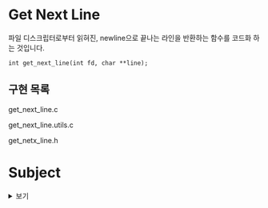 # Get Next Line

파일 디스크립터로부터 읽혀진, newline으로 끝나는 라인을
반환하는 함수를 코드화 하는 것입니다.

```
int get_next_line(int fd, char **line);
```

## 구현 목록

get_next_line.c

get_next_line.utils.c

get_netx_line.h


# Subject

<details>
<summary>보기</summary>

page 0

# Get Next Line

fd에서 한 줄을 읽는다는 것은 엄청 지루할 것입니다.


요약: 이 프로젝트의 목적은 파일 디스크립터로부터 읽혀진, newline으로 끝나는 라인을
반환하는 함수를 코드화 하는 것입니다.

---

page 2

# Chapter 1

Goals

이 프로젝트는 당신의 콜렉션(아마 라이브러리)에 아주 편리한 함수를 추가하게 할 뿐만 아니라, C 프로그래밍에서 아주 흥미로운 새로운 개념인 '정적 변수'를 배울 수 있도록 할 것입니다.

---

page 3

# Chpater 2

Common Instructions

* 프로젝트는 Norm 규칙에 맞춰 작성되어야 합니다. 보너스 파일/함수가 있는 경우,해당 파일/함수
  들은 norm 검사에 포함되며, norm error가 있을 시, 0점을 받게 될것입니다.
* 함수들은 정의되지 않은 행동들과는 별개로 예기치 않게 중단되어서는 안 됩니다.(예를 들어,
  segmentation fault, bus error, double free 등.) 만약 이렇게 중단되면, 당신의 프로젝트는 작동하지 않는 것으로 여겨지고 평가에서 0점을 받을 것입니다.
* 필요한 경우 heap에 할당된 모든 메모리 공간은 적절하게 해제되어야 합니다. 메모리 누수는 용
  납되지 않을 것입니다.
* 그 과제에서 필요한 경우, Makefile을 제출해야 합니다. 그것은 -Wall -Wextra -Werror 플래그를
  지정하여 컴파일할 것입니다. 그리고 Makefile은 relink 되어서는안됩니다.
* Makefile은 최소한 $(NAME), all, clean, fclean, re를 포함해야 합니다.
* 프로젝트에 보너스를 제출하려면, Makefile에 보너스 규칙을 포함해야 합니다. 이보너스 규칙은
  프로젝트의 메인 부분에서 금지되었던 모든 다양한 헤더, 라이브러리,또는 함수들은 추가해야 할
  것입니다. 보너스는 반드시 _bonus.{c/h}라는 다른 파일에 있어야 합니다. 의무적으로 해야 될 파
  트과 보너스 파트는 별도로 평가될 것입니다.
* 프로젝트에서 여러분의 libft를 허용한다면, 소스들과 그것과 연관된 Makefile을 연관된 Makefile과
  함께 libft폴더에 복사해야 합니다. 프로젝트의 Makefile은 Makefile을 사용하여 라이브러리를 컴
  파일한 다음, 프로젝트를 컴파일해야 합니다.
* 이 과제물을 제출할 필요가 없고, 채점 받을 필요가 없을지라도, 우리는 프로젝트를 위한 테스트 프로그램을 만들 것을 권장합니다. 그것은 여러분의 과제물과 동료들의 과제물을 쉽게 테스트할 기회를 제공할 것입니다. 평가하는 동안 이 테스트 프로그램들이 특히 유용하다는 것을 알게 될 것입니다. 사실, 평가하는 동안, 여러분의 테스트 프로그램과 평가 받는 동료의 테스트 프로그램들을 자유롭게 사용할 수 있을것입니다.
* 할당된 git 저장소에 과제물을 제출하세요. 오직 git 저장소에 있는 과제물만 등급이매겨질 것입
  니다. 만약 과제를 평가받는데 Deepthought가 배정된다면, 그것은 동료평가 이후에 이루어질 것입니다. 만약 Deepthought 평가 중에 오류가 발생한다면, 그 즉시 평가는 중지될 것입니다.

---

page 4

# Chpater 3

Mandatory part - Get_next_line
|||
|---|---|
|Function name|get_next_line|
|Prototype int|get_next_line(int fd, char **line);|
|Turn in files|get_next_line.c, get_next_line_utils.c, get_next_line.h
|Parameters   |#1. file descriptor for reading </br> #2. The value of what has been read
|Return value|1 : A line has been read </br>0 : EOF has been reached</br>-1 : An error happened|
|External functs.|read, malloc, free|
|Description|Write a function which returns a line read from a</br>file descriptor, without the newline.|

</br>

* get_next_line 함수를 반복문 안에서 호출하면 파일 디스크립터에서 사용할 수 있는 텍스트를 EOF가 올때까지 한 번에 한 줄씩 읽을 수 있을 것입니다.
* 파일에서 읽을 때 그리고 표준입력으로부터 읽어드릴 때, 함수가 제대로 동작하는지 확인하십시오.
* libft는 이 프로젝트에서 사용할 수 없습니다. get_next_line이 동작하는 데 필요한 함수들이 들어있는
  get_next_line_utils.c 파일을 추가해야 합니다.
* 당신의 프로그램은 -D BUFFER_SIZE=xx 플래그를 붙여서 컴파일 해야 합니다. 그것은 여러분의 get_next_line에서 read함수를 호출하기 위한 buffer size로 사용될 것입니다.
* 컴파일은 이런 식으로 진행됩니다 : gcc -Wall -Wextra -Werror -D BUFFER_SIZE=32
  get_next_line.c get_next_line_utils.c
* 여러분의 read 함수는 표준입력으로 또는 파일로부터 읽어드리기 위해서 컴파일할 때 정의된
  BUFFER_SIZE를 사용해야 합니다.
* get_next_line.h (헤더 파일)에는 적어도 get_next_line 함수의 프로토타입이 있어야 합니다.


---

page 5

```
BUFFER_SIZE 값이 9999인 경우에도 함수는 여전히 작동하나요? BUFFER_SIZE 값이 1이라면? 10000000이라면? 왜 그런지 아시나요?
```

```
get_next_line이 호출될 때마다 가능한 한 적게 읽도록 해야 합니다. 만약 newline을 만나면, 현재라인을 반환해야 합니다. 전체 파일을 읽은 다음에 한줄씩 처리하려고 하지 마세요.
```

```
테스트하지 않고 프로젝트를 제출하지 마세요. 돌려볼 테스트는 많아요. 생각해볼 수 있는 모든 문제상황을 고려하세요. 파일로부터, redirection으로부터, stdin으로부터의 읽기를 시도하세요. 표준 출력에 newline을 보낼 때 프로그램은 어떻게 동작하나요? , CTRL-D?
```

* 만약 동일한 파일 디스크립터의 두 호출 사이에서 첫 번째 fd에서 EOF에 도달하기 전에 다른
  파일로 전환될 경우, 우리는 get_next_line이 정의되지 않은 동작을 가진다고 생각합니다.
* lseek은 허용된 함수가 아닙니다. 파일 읽기는 오로지 한번만 행해져야합니다.
* 마지막으로 바이너리 파일을 읽을 때, 우리는 get_next_line이 정의되지 않은 동작을 가진다고
  생각합니다. 그러나 여러분이 원한다면, 이러한 동작을 논리적으로 만들 수 있습니다.
* 전역 변수는 금지되어 있습니다.

```
좋은 시작은 정적 변수가 무엇인지 아는 것일 겁니다 :
https://en.wikipedia.org/wiki/Static_variable
```

---

page 6

# Bonus part


get_next_line 프로젝트는 간단해서 보너스를 받기 위해 할 수 있는 것들이 거의 없지만, 우리는 여러분의  상상력이 풍부하다고 확신합니다. 만약 여러분이 필수적으로 해야하는 부분들을 완벽하게 숙달했다면, 어떻게든 더 나아가 이 보너스 파트를 완성하세요. 다시 말하지만, 필수적으로 해야하는 부분들이 완벽하지 않다면, 보너스는 고려되지 않을 것입니다.
이 파트를 위해서는 모든 3개의 원래의 파일에 _bonus를 붙여서 제출하세요.



* 하나의 정적변수로 get_next_line 성공하는 것.
* get_next_line을 사용하여 다중 파일 디스크립터를 관리 할 수 있는 것. 예를 들어, 파일 디스크립터 3, 4, 5가 읽을 수 있는 경우, get_next_line은 3에서 한 번, 4에서 한 번, 다시 3에서 한 번, 5에서 한 번 호출할 수 있습니다. 각 디스크립터의 리딩 쓰레드를 잃지 않고..

</details>
